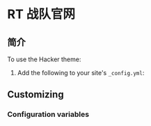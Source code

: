 # RT 战队官网



## 简介

To use the Hacker theme:

1. Add the following to your site's `_config.yml`:



## Customizing

### Configuration variables

